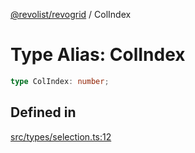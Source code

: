 [@revolist/revogrid](README.md) / ColIndex

# Type Alias: ColIndex

```ts
type ColIndex: number;
```

## Defined in

[src/types/selection.ts:12](https://github.com/revolist/revogrid/blob/babcd934a05d11632dc60c6964673e41a780bbb7/src/types/selection.ts#L12)

